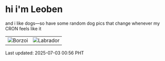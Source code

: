 # hi i'm Leoben

and i like dogs—so have some random dog pics that change whenever my CRON feels like it

|  |  |
|--------|----------|
| ![Borzoi](https://random-dog-vercel.vercel.app/api/random-borzoi?v=1751475398) | ![Labrador](https://random-dog-vercel.vercel.app/api/random-labrador?v=1751475398) |

Last updated: 2025-07-03 00:56 PHT
